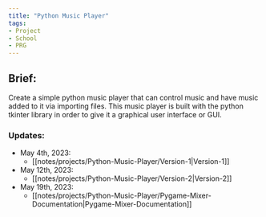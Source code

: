 ```yaml
---
title: "Python Music Player"
tags:
- Project
- School
- PRG
---
```


## Brief:

Create a simple python music player that can control music and have music added to it via importing files. This music player is built with the python tkinter library in order to give it a graphical user interface or GUI.

### Updates:
- May 4th, 2023:
	- [[notes/projects/Python-Music-Player/Version-1|Version-1]]
- May 12th, 2023:
	- [[notes/projects/Python-Music-Player/Version-2|Version-2]]
- May 19th, 2023:
	- [[notes/projects/Python-Music-Player/Pygame-Mixer-Documentation|Pygame-Mixer-Documentation]]